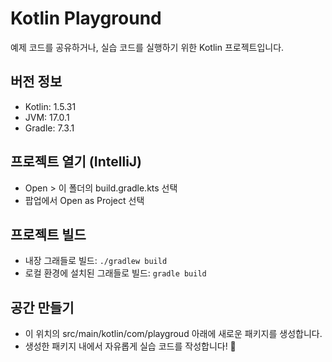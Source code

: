 # Kotlin Playground

예제 코드를 공유하거나, 실습 코드를 실행하기 위한 Kotlin 프로젝트입니다.

## 버전 정보

-   Kotlin: 1.5.31
-   JVM: 17.0.1
-   Gradle: 7.3.1

## 프로젝트 열기 (IntelliJ)

-   Open > 이 폴더의 build.gradle.kts 선택
-   팝업에서 Open as Project 선택

## 프로젝트 빌드

-   내장 그래들로 빌드: <code>./gradlew build</code>
-   로컬 환경에 설치된 그래들로 빌드: <code>gradle build</code>

## 공간 만들기

-   이 위치의 src/main/kotlin/com/playgroud 아래에 새로운 패키지를 생성합니다.
-   생성한 패키지 내에서 자유롭게 실습 코드를 작성합니다! 🎉
